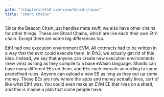 ```yaml
---
path: "/chapters/eth2-overview/shard-chains"
title: "Shard Chains"
---
```


Since the Beacon Chain just handles meta stuff, we also have other chains for other things. These are Shard Chains, which are like each their own Eth1 chain. Except there are some big differences too.

Eth1 had one execution environment EVM. All cotnracts had to be written in a way that the evm could execute them. In Eth2, we actually get rid of this idea. Instead, we say that anyone can create new execution environments (new vms) as long as they compile to a base eWasm language. Shards can have many different EEs on them, and EEs each execute according to some predefined rules. Anyone can upload a new EE as long as they put up some money. These EEs are now where the apps and money actually lives, sort of like what Eth1 was. You could even make an EVM EE that lives on a shard, and this is maybe a plan that some people have.
